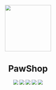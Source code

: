 <p align="center">
 <img src="https://github.com/BATENDER/PawShop/assets/65036435/a8451f07-82ec-4c31-8786-452be9846def" height="150px">
</p>

<h1 align="center"> PawShop </h1>

<p align="center">
 <img src="https://img.shields.io/badge/STATUS-COMPLETO-green">
 <img src="https://img.shields.io/badge/Licença-MIT-yellow">
 <img src="https://img.shields.io/badge/Bootstrap-v5.3-purple">
 <img src="https://img.shields.io/badge/HTML-v5-orange">
 <img src="https://img.shields.io/badge/CSS-v3-blue">
</p>
 
